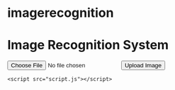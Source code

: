 # imagerecognition

<!DOCTYPE html>
<html>
<head>
    <title>Image Recognition</title>
</head>
<body>
    <h1>Image Recognition System</h1>
    <input type="file" id="imageInput">
    <button id="uploadButton">Upload Image</button>
    <div id="results"></div>

    <script src="script.js"></script>
</body>
</html>

